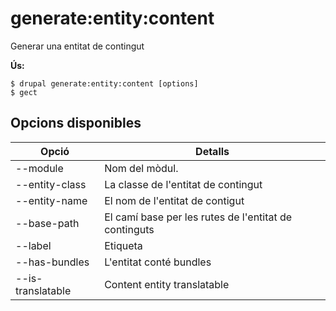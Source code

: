 # generate:entity:content
Generar una entitat de contingut

**Ús:**
```
$ drupal generate:entity:content [options]
$ gect  
```

## Opcions disponibles
Opció | Detalls
-------|-------------
--module | Nom del mòdul.
--entity-class | La classe de l'entitat de contingut
--entity-name | El nom de l'entitat de contigut
--base-path | El camí base per les rutes de l'entitat de continguts
--label | Etiqueta
--has-bundles | L'entitat conté bundles
--is-translatable | Content entity translatable
